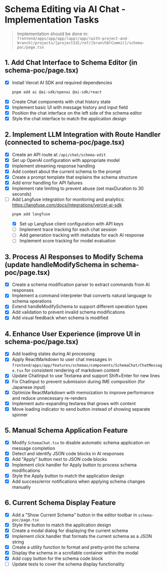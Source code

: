 # Schema Editing via AI Chat - Implementation Tasks

> Implementation should be done in: `frontend/apps/app/app/(app)/app/(with-project-and-branch)/projects/[projectId]/ref/[branchOrCommit]/schema-poc/page.tsx`

## 1. Add Chat Interface to Schema Editor (in schema-poc/page.tsx)
- [x] Install Vercel AI SDK and required dependencies
  ```bash
  pnpm add ai @ai-sdk/openai @ai-sdk/react
  ```
- [x] Create Chat components with chat history state
- [x] Implement basic UI with message history and input field
- [x] Position the chat interface on the left side of the schema editor
- [x] Style the chat interface to match the application design

## 2. Implement LLM Integration with Route Handler (connected to schema-poc/page.tsx)
- [x] Create an API route at `/api/chat/schema-edit`
- [x] Set up OpenAI configuration with appropriate model
- [x] Implement streaming response handling
- [x] Add context about the current schema to the prompt
- [x] Create a prompt template that explains the schema structure
- [x] Add error handling for API failures
- [x] Implement rate limiting to prevent abuse (set maxDuration to 30 seconds)
- [ ] Add Langfuse integration for monitoring and analytics: https://langfuse.com/docs/integrations/vercel-ai-sdk
  ```bash
  pnpm add langfuse
  ```
  - [x] Set up Langfuse client configuration with API keys
  - [ ] Implement trace tracking for each chat session
  - [ ] Add generation tracking with metadata for each AI response
  - [ ] Implement score tracking for model evaluation

## 3. Process AI Responses to Modify Schema (update handleModifySchema in schema-poc/page.tsx)
- [x] Create a schema modification parser to extract commands from AI responses
- [x] Implement a command interpreter that converts natural language to schema operations
- [x] Extend handleModifySchema to support different operation types
- [x] Add validation to prevent invalid schema modifications
- [x] Add visual feedback when schema is modified

## 4. Enhance User Experience (improve UI in schema-poc/page.tsx)
- [x] Add loading states during AI processing
- [x] Apply ReactMarkdown to user chat messages in `frontend/apps/app/features/schemas/components/SchemaChat/ChatMessage.tsx` for consistent rendering of markdown content
- [x] Update ChatInput to use Textarea and support Shift+Enter for new lines
- [x] Fix ChatInput to prevent submission during IME composition (for Japanese input)
- [x] Optimize ReactMarkdown with memoization to improve performance and reduce unnecessary re-renders
- [x] Implement auto-expanding textarea that grows with content
- [x] Move loading indicator to send button instead of showing separate spinner

## 5. Manual Schema Application Feature
- [x] Modify `SchemaChat.tsx` to disable automatic schema application on message completion
- [x] Detect and identify JSON code blocks in AI responses
- [x] Add "Apply" button next to JSON code blocks
- [x] Implement click handler for Apply button to process schema modifications
- [x] Style the Apply button to match the application design
- [x] Add success/error notifications when applying schema changes manually

## 6. Current Schema Display Feature
- [x] Add a "Show Current Schema" button in the editor toolbar in `schema-poc/page.tsx`
- [x] Style the button to match the application design
- [x] Create a modal dialog for displaying the current schema
- [x] Implement click handler that formats the current schema as a JSON string
- [x] Create a utility function to format and pretty-print the schema
- [x] Display the schema in a scrollable container within the modal
- [x] Add copy button for the schema code block
- [ ] Update tests to cover the schema display functionality
